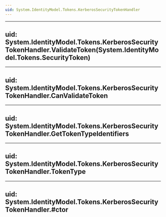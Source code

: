 ```yaml
---
uid: System.IdentityModel.Tokens.KerberosSecurityTokenHandler
---
```


---
uid: System.IdentityModel.Tokens.KerberosSecurityTokenHandler.ValidateToken(System.IdentityModel.Tokens.SecurityToken)
---

---
uid: System.IdentityModel.Tokens.KerberosSecurityTokenHandler.CanValidateToken
---

---
uid: System.IdentityModel.Tokens.KerberosSecurityTokenHandler.GetTokenTypeIdentifiers
---

---
uid: System.IdentityModel.Tokens.KerberosSecurityTokenHandler.TokenType
---

---
uid: System.IdentityModel.Tokens.KerberosSecurityTokenHandler.#ctor
---
